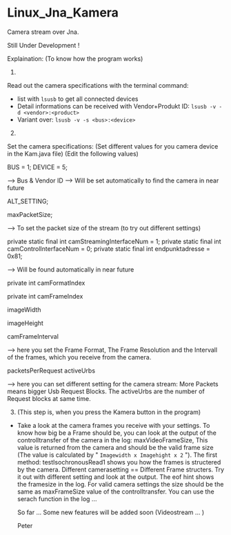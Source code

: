 # Linux_Jna_Kamera
Camera stream over Jna.

Still Under Development !

Explaination: (To know how the program works)


1) 


Read out the camera specifications with the terminal command:
  
- list with `lsusb` to get all connected devices
- Detail informations can be received with Vendor+Produkt ID: `lsusb -v -d <vendor>:<product>`
- Variant over: `lsusb -v -s <bus>:<device>`


2)


Set the camera specifications: (Set different values for you camera device in the Kam.java file) (Edit the following values)

  BUS = 1;
  DEVICE = 5;
  
  --> Bus & Vendor ID --> Will be set automatically to find the camera in near future
 
  ALT_SETTING;
  
  maxPacketSize;
  
  --> To set the packet size of the stream (to try out different settings)
  
  private static final int camStreamingInterfaceNum = 1;
  private static final int camControlInterfaceNum = 0;
  private static final int endpunktadresse = 0x81;
  
   --> Will be found automatically in near future
    

  private int                   camFormatIndex
  
  private int                   camFrameIndex
    
  imageWidth
  
  imageHeight
  
  camFrameInterval
    
  --> here you set the Frame Format, The Frame Resolution and the Intervall of the frames, which you receive from the camera.
  
  packetsPerRequest
  activeUrbs
  
  --> here you can set different setting for the camera stream: More Packets means bigger Usb Request Blocks. The activeUrbs are the number of Request blocks at same time.



3) (This step is, when you press the Kamera button in the program)


- Take a look at the camera frames you receive with your settings. To know how big be a Frame should be, you can look at the output of the controlltransfer of the camera in the log: maxVideoFrameSize, This value is returned from the camera and should be the valid frame size (The value is calculated by " `Imagewidth x Imagehight x 2` ").
  The first method: testIsochronousRead1 shows you how the frames is structered by the camera. Different camerasetting == Different Frame structers. Try it out with different setting and look at the output. The eof hint shows the framesize in the log. For valid camera settings the size should be the same as maxFrameSize value of the controlltransfer. You can use the serach function in the log ...
  
  So far ...
  Some new features will be added soon (Videostream ... )
  
  
  Peter

  
